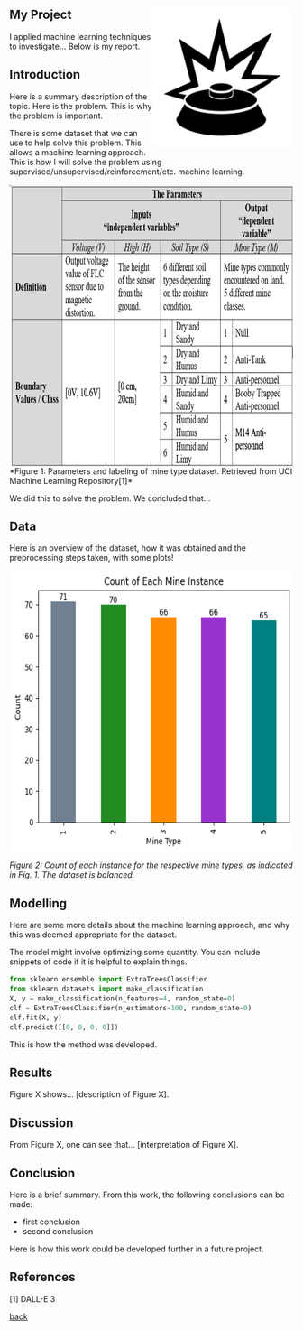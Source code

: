 ## My Project <img width="250" height="250" align="right" src="/assets/IMG/new_mine.png">

I applied machine learning techniques to investigate... Below is my report.

## Introduction 

Here is a summary description of the topic. Here is the problem. This is why the problem is important.

There is some dataset that we can use to help solve this problem. This allows a machine learning approach. This is how I will solve the problem using supervised/unsupervised/reinforcement/etc. machine learning.

<img width="800" height="500" align="center" src="/assets/IMG/table_descriptor.png">
*Figure 1: Parameters and labeling of mine type dataset. Retrieved from UCI Machine Learning Repository[1]*

We did this to solve the problem. We concluded that...

## Data

Here is an overview of the dataset, how it was obtained and the preprocessing steps taken, with some plots!

<img width="700" height="500" align="center" src="/assets/IMG/mine_counts.png">

*Figure 2: Count of each instance for the respective mine types, as indicated in Fig. 1. The dataset is balanced.*

## Modelling

Here are some more details about the machine learning approach, and why this was deemed appropriate for the dataset. 

The model might involve optimizing some quantity. You can include snippets of code if it is helpful to explain things.

```python
from sklearn.ensemble import ExtraTreesClassifier
from sklearn.datasets import make_classification
X, y = make_classification(n_features=4, random_state=0)
clf = ExtraTreesClassifier(n_estimators=100, random_state=0)
clf.fit(X, y)
clf.predict([[0, 0, 0, 0]])
```

This is how the method was developed.

## Results

Figure X shows... [description of Figure X].

## Discussion

From Figure X, one can see that... [interpretation of Figure X].

## Conclusion

Here is a brief summary. From this work, the following conclusions can be made:
* first conclusion
* second conclusion

Here is how this work could be developed further in a future project.

## References
[1] DALL-E 3

[back](./) 
